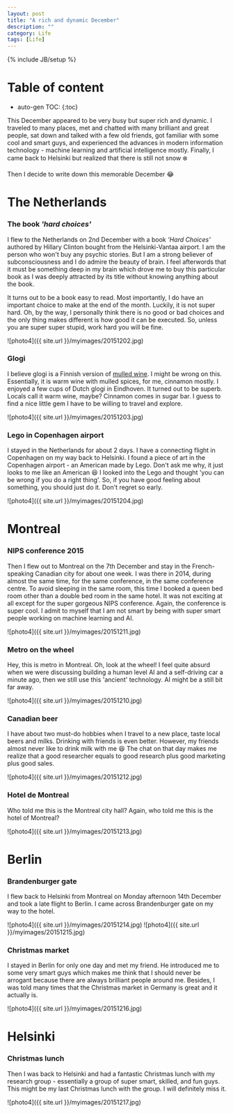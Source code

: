 ```yaml
---
layout: post
title: "A rich and dynamic December"
description: ""
category: Life
tags: [Life]
---
```

{% include JB/setup %}
<script type="text/javascript"
 src="http://cdn.mathjax.org/mathjax/latest/MathJax.js?config=TeX-AMS-MML_HTMLorMML">
</script>
 
# Table of content
* auto-gen TOC:
{:toc}

This December appeared to be very busy but super rich and dynamic. I traveled to many places, met and chatted with many brilliant and great people, sat down and talked with a few old friends, got familiar with some cool and smart guys, and experienced the advances in modern information technology - machine learning and artificial intelligence mostly. Finally, I came back to Helsinki but realized that there is still not snow :snowflake:

Then I decide to write down this memorable December :joy:

# The Netherlands 

### The book _'hard choices'_

I flew to the Netherlands on 2nd December with a book _'Hard Choices'_ authored by Hillary Clinton bought from the Helsinki-Vantaa airport. I am the person who won't buy any psychic stories. But I am a strong believer of subconsciousness and I do admire the beauty of brain. I feel afterwords that it must be something deep in my brain which drove me to buy this particular book as I was deeply attracted by its title without knowing anything about the book.

It turns out to be a book easy to read. Most importantly, I do have an important choice to make at the end of the month. Luckily, it is not super hard. Oh, by the way, I personally think there is no good or bad choices and the only thing makes different is how good it can be executed. So, unless you are super super stupid, work hard you will be fine.

![photo4]({{ site.url }}/myimages/20151202.jpg)

### Glogi

I believe glogi is a Finnish version of [mulled wine](https://en.wikipedia.org/wiki/Mulled_wine). I might be wrong on this. Essentially, it is warm wine with mulled spices, for me, cinnamon mostly. I enjoyed a few cups of Dutch glogi in Eindhoven. It turned out to be superb. Locals call it warm wine, maybe? Cinnamon comes in sugar bar. I guess to find a nice little gem I have to be willing to travel and explore. 

![photo4]({{ site.url }}/myimages/20151203.jpg)

### Lego in Copenhagen airport

I stayed in the Netherlands for about 2 days. I have a connecting flight in Copenhagen on my way back to Helsinki. I found a piece of art in the Copenhagen airport - an American made by Lego. Don't ask me why, it just looks to me like an American :laughing: I looked into the Lego and thought 'you can be wrong if you do a right thing'. So, if you have good feeling about something, you should just do it. Don't regret so early.

![photo4]({{ site.url }}/myimages/20151204.jpg)

# Montreal

### NIPS conference 2015

Then I flew out to Montreal on the 7th December and stay in the French-speaking Canadian city for about one week. I was there in 2014, during almost the same time, for the same conference, in the same conference centre. To avoid sleeping in the same room, this time I booked a queen bed room other than a double bed room in the same hotel. It was not exciting at all except for the super gorgeous NIPS conference. Again, the conference is super cool. I admit to myself that I am not smart by being with super smart people working on machine learning and AI.

![photo4]({{ site.url }}/myimages/20151211.jpg)

### Metro on the wheel

Hey, this is metro in Montreal. Oh, look at the wheel! I feel quite absurd when we were discussing building a human level AI and a self-driving car a minute ago, then we still use this 'ancient' technology. AI might be a still bit far away.

![photo4]({{ site.url }}/myimages/20151210.jpg)

### Canadian beer

I have about two must-do hobbies when I travel to a new place, taste local beers and milks. Drinking with friends is even better. However, my friends almost never like to drink milk with me :laughing: The chat on that day makes me realize that a good researcher equals to good research plus good marketing plus good sales. 

![photo4]({{ site.url }}/myimages/20151212.jpg)

### Hotel de Montreal

Who told me this is the Montreal city hall? Again, who told me this is the hotel of Montreal?

![photo4]({{ site.url }}/myimages/20151213.jpg)

# Berlin

### Brandenburger gate

I flew back to Helsinki from Montreal on Monday afternoon 14th December and took a late flight to Berlin. I came across Brandenburger gate on my way to the hotel.

![photo4]({{ site.url }}/myimages/20151214.jpg)
![photo4]({{ site.url }}/myimages/20151215.jpg)

### Christmas market

I stayed in Berlin for only one day and met my friend. He introduced me to some very smart guys which makes me think that I should never be arrogant because there are always brilliant people around me. Besides, I was told many times that the Christmas market in Germany is great and it actually is. 

![photo4]({{ site.url }}/myimages/20151216.jpg)

# Helsinki

### Christmas lunch

Then I was back to Helsinki and had a fantastic Christmas lunch with my research group - essentially a group of super smart, skilled, and fun guys. This might be my last Christmas lunch with the group. I will definitely miss it.

![photo4]({{ site.url }}/myimages/20151217.jpg)


